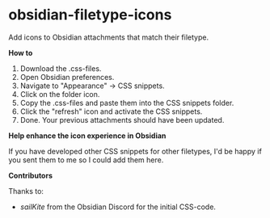 # obsidian-filetype-icons
Add icons to Obsidian attachments that match their filetype.

**How to**
1. Download the .css-files.
2. Open Obsidian preferences.
3. Navigate to "Appearance" -> CSS snippets.
4. Click on the folder icon.
5. Copy the .css-files and paste them into the CSS snippets folder.
6. Click the "refresh" icon and activate the CSS snippets.
7. Done. Your previous attachments should have been updated.

**Help enhance the icon experience in Obsidian**

If you have developed other CSS snippets for other filetypes, I'd be happy if you sent them to me so I could add them here.

**Contributors**

Thanks to:
- *sailKite* from the Obsidian Discord for the initial CSS-code.
